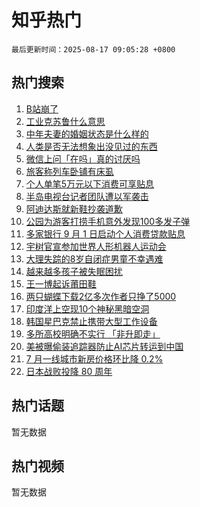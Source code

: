 # 知乎热门

`最后更新时间：2025-08-17 09:05:28 +0800`

## 热门搜索

1. [B站崩了](https://www.zhihu.com/search?q=B%E7%AB%99%E5%B4%A9%E4%BA%86)
1. [工业克苏鲁什么意思](https://www.zhihu.com/search?q=%E5%B7%A5%E4%B8%9A%E5%85%8B%E8%8B%8F%E9%B2%81%E4%BB%80%E4%B9%88%E6%84%8F%E6%80%9D)
1. [中年夫妻的婚姻状态是什么样的](https://www.zhihu.com/search?q=%E4%B8%AD%E5%B9%B4%E5%A4%AB%E5%A6%BB%E7%9A%84%E5%A9%9A%E5%A7%BB%E7%8A%B6%E6%80%81%E6%98%AF%E4%BB%80%E4%B9%88%E6%A0%B7%E7%9A%84)
1. [人类是否无法想象出没见过的东西](https://www.zhihu.com/search?q=%E4%BA%BA%E7%B1%BB%E6%98%AF%E5%90%A6%E6%97%A0%E6%B3%95%E6%83%B3%E8%B1%A1%E5%87%BA%E6%B2%A1%E8%A7%81%E8%BF%87%E7%9A%84%E4%B8%9C%E8%A5%BF)
1. [微信上问「在吗」真的讨厌吗](https://www.zhihu.com/search?q=%E5%BE%AE%E4%BF%A1%E4%B8%8A%E9%97%AE%E3%80%8C%E5%9C%A8%E5%90%97%E3%80%8D%E7%9C%9F%E7%9A%84%E8%AE%A8%E5%8E%8C%E5%90%97)
1. [旅客称列车卧铺有床虱](https://www.zhihu.com/search?q=%E6%97%85%E5%AE%A2%E7%A7%B0%E5%88%97%E8%BD%A6%E5%8D%A7%E9%93%BA%E6%9C%89%E5%BA%8A%E8%99%B1)
1. [个人单笔5万元以下消费可享贴息](https://www.zhihu.com/search?q=%E4%B8%AA%E4%BA%BA%E5%8D%95%E7%AC%945%E4%B8%87%E5%85%83%E4%BB%A5%E4%B8%8B%E6%B6%88%E8%B4%B9%E5%8F%AF%E4%BA%AB%E8%B4%B4%E6%81%AF)
1. [半岛电视台记者团队遭以军袭击](https://www.zhihu.com/search?q=%E5%8D%8A%E5%B2%9B%E7%94%B5%E8%A7%86%E5%8F%B0%E8%AE%B0%E8%80%85%E5%9B%A2%E9%98%9F%E9%81%AD%E4%BB%A5%E5%86%9B%E8%A2%AD%E5%87%BB)
1. [阿迪达斯就新鞋抄袭道歉](https://www.zhihu.com/search?q=%E9%98%BF%E8%BF%AA%E8%BE%BE%E6%96%AF%E5%B0%B1%E6%96%B0%E9%9E%8B%E6%8A%84%E8%A2%AD%E9%81%93%E6%AD%89)
1. [公园为游客打捞手机意外发现100多发子弹](https://www.zhihu.com/search?q=%E5%85%AC%E5%9B%AD%E4%B8%BA%E6%B8%B8%E5%AE%A2%E6%89%93%E6%8D%9E%E6%89%8B%E6%9C%BA%E6%84%8F%E5%A4%96%E5%8F%91%E7%8E%B0100%E5%A4%9A%E5%8F%91%E5%AD%90%E5%BC%B9)
1. [多家银行 9 月 1 日启动个人消费贷款贴息](https://www.zhihu.com/search?q=%E5%A4%9A%E5%AE%B6%E9%93%B6%E8%A1%8C%209%20%E6%9C%88%201%20%E6%97%A5%E5%90%AF%E5%8A%A8%E4%B8%AA%E4%BA%BA%E6%B6%88%E8%B4%B9%E8%B4%B7%E6%AC%BE%E8%B4%B4%E6%81%AF)
1. [宇树官宣参加世界人形机器人运动会](https://www.zhihu.com/search?q=%E5%AE%87%E6%A0%91%E5%AE%98%E5%AE%A3%E5%8F%82%E5%8A%A0%E4%B8%96%E7%95%8C%E4%BA%BA%E5%BD%A2%E6%9C%BA%E5%99%A8%E4%BA%BA%E8%BF%90%E5%8A%A8%E4%BC%9A)
1. [大理失踪的8岁自闭症男童不幸遇难](https://www.zhihu.com/search?q=%E5%A4%A7%E7%90%86%E5%A4%B1%E8%B8%AA%E7%9A%848%E5%B2%81%E8%87%AA%E9%97%AD%E7%97%87%E7%94%B7%E7%AB%A5%E4%B8%8D%E5%B9%B8%E9%81%87%E9%9A%BE)
1. [越来越多孩子被失眠困扰](https://www.zhihu.com/search?q=%E8%B6%8A%E6%9D%A5%E8%B6%8A%E5%A4%9A%E5%AD%A9%E5%AD%90%E8%A2%AB%E5%A4%B1%E7%9C%A0%E5%9B%B0%E6%89%B0)
1. [王一博起诉莆田鞋](https://www.zhihu.com/search?q=%E7%8E%8B%E4%B8%80%E5%8D%9A%E8%B5%B7%E8%AF%89%E8%8E%86%E7%94%B0%E9%9E%8B)
1. [两只蝴蝶下载2亿多次作者只挣了5000](https://www.zhihu.com/search?q=%E4%B8%A4%E5%8F%AA%E8%9D%B4%E8%9D%B6%E4%B8%8B%E8%BD%BD2%E4%BA%BF%E5%A4%9A%E6%AC%A1%E4%BD%9C%E8%80%85%E5%8F%AA%E6%8C%A3%E4%BA%865000)
1. [印度洋上空现10个神秘黑暗空洞](https://www.zhihu.com/search?q=%E5%8D%B0%E5%BA%A6%E6%B4%8B%E4%B8%8A%E7%A9%BA%E7%8E%B010%E4%B8%AA%E7%A5%9E%E7%A7%98%E9%BB%91%E6%9A%97%E7%A9%BA%E6%B4%9E)
1. [韩国星巴克禁止携带大型工作设备](https://www.zhihu.com/search?q=%E9%9F%A9%E5%9B%BD%E6%98%9F%E5%B7%B4%E5%85%8B%E7%A6%81%E6%AD%A2%E6%90%BA%E5%B8%A6%E5%A4%A7%E5%9E%8B%E5%B7%A5%E4%BD%9C%E8%AE%BE%E5%A4%87)
1. [多所高校明确不实行 「非升即走」](https://www.zhihu.com/search?q=%E5%A4%9A%E6%89%80%E9%AB%98%E6%A0%A1%E6%98%8E%E7%A1%AE%E4%B8%8D%E5%AE%9E%E8%A1%8C%20%E3%80%8C%E9%9D%9E%E5%8D%87%E5%8D%B3%E8%B5%B0%E3%80%8D)
1. [美被曝偷装追踪器防止AI芯片转运到中国](https://www.zhihu.com/search?q=%E7%BE%8E%E8%A2%AB%E6%9B%9D%E5%81%B7%E8%A3%85%E8%BF%BD%E8%B8%AA%E5%99%A8%E9%98%B2%E6%AD%A2AI%E8%8A%AF%E7%89%87%E8%BD%AC%E8%BF%90%E5%88%B0%E4%B8%AD%E5%9B%BD)
1. [7 月一线城市新房价格环比降 0.2%](https://www.zhihu.com/search?q=7%20%E6%9C%88%E4%B8%80%E7%BA%BF%E5%9F%8E%E5%B8%82%E6%96%B0%E6%88%BF%E4%BB%B7%E6%A0%BC%E7%8E%AF%E6%AF%94%E9%99%8D%200.2%25)
1. [日本战败投降 80 周年](https://www.zhihu.com/search?q=%E6%97%A5%E6%9C%AC%E6%88%98%E8%B4%A5%E6%8A%95%E9%99%8D%2080%20%E5%91%A8%E5%B9%B4)

## 热门话题

暂无数据

## 热门视频

暂无数据